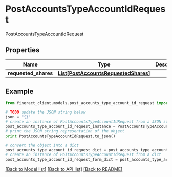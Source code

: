 # PostAccountsTypeAccountIdRequest

PostAccountsTypeAccountIdRequest

## Properties

Name | Type | Description | Notes
------------ | ------------- | ------------- | -------------
**requested_shares** | [**List[PostAccountsRequestedShares]**](PostAccountsRequestedShares.md) |  | [optional] 

## Example

```python
from fineract_client.models.post_accounts_type_account_id_request import PostAccountsTypeAccountIdRequest

# TODO update the JSON string below
json = "{}"
# create an instance of PostAccountsTypeAccountIdRequest from a JSON string
post_accounts_type_account_id_request_instance = PostAccountsTypeAccountIdRequest.from_json(json)
# print the JSON string representation of the object
print PostAccountsTypeAccountIdRequest.to_json()

# convert the object into a dict
post_accounts_type_account_id_request_dict = post_accounts_type_account_id_request_instance.to_dict()
# create an instance of PostAccountsTypeAccountIdRequest from a dict
post_accounts_type_account_id_request_form_dict = post_accounts_type_account_id_request.from_dict(post_accounts_type_account_id_request_dict)
```
[[Back to Model list]](../README.md#documentation-for-models) [[Back to API list]](../README.md#documentation-for-api-endpoints) [[Back to README]](../README.md)


